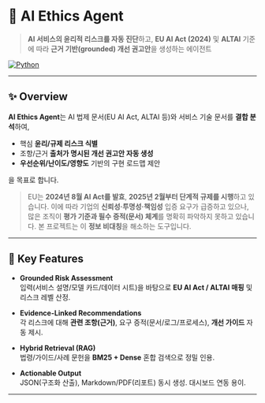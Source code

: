 # 🧭 AI Ethics Agent

> **AI 서비스의 윤리적 리스크를 자동 진단**하고, **EU AI Act (2024)** 및 **ALTAI** 기준에 따라 **근거 기반(grounded) 개선 권고안**을 생성하는 에이전트

[![Python](https://img.shields.io/badge/python-3.10%2B-blue.svg)](#)

---

## ✨ Overview

**AI Ethics Agent**는 AI 법제 문서(EU AI Act, ALTAI 등)와 서비스 기술 문서를 **결합 분석**하여,
- 핵심 **윤리/규제 리스크 식별**
- 조항/근거 **출처가 명시된 개선 권고안 자동 생성**
- **우선순위/난이도/영향도** 기반의 구현 로드맵 제안

을 목표로 합니다.

> EU는 **2024년 8월 AI Act를 발효**, **2025년 2월부터 단계적 규제를 시행**하고 있습니다. 이에 따라 기업의 **신뢰성·투명성·책임성** 입증 요구가 급증하고 있으나, 많은 조직이 **평가 기준과 필수 증적(문서) 체계**를 명확히 파악하지 못하고 있습니다. 본 프로젝트는 이 **정보 비대칭**을 해소하는 도구입니다.

---

## 🧩 Key Features

- **Grounded Risk Assessment**  
  입력(서비스 설명/모델 카드/데이터 시트)을 바탕으로 **EU AI Act / ALTAI 매핑** 및 리스크 레벨 산정.

- **Evidence-Linked Recommendations**  
  각 리스크에 대해 **관련 조항(근거)**, 요구 증적(문서/로그/프로세스), **개선 가이드** 자동 제시.

- **Hybrid Retrieval (RAG)**  
  법령/가이드/사례 문헌을 **BM25 + Dense** 혼합 검색으로 정밀 인용.

- **Actionable Output**  
  JSON(구조화 산출), Markdown/PDF(리포트) 동시 생성. 대시보드 연동 용이.

---
